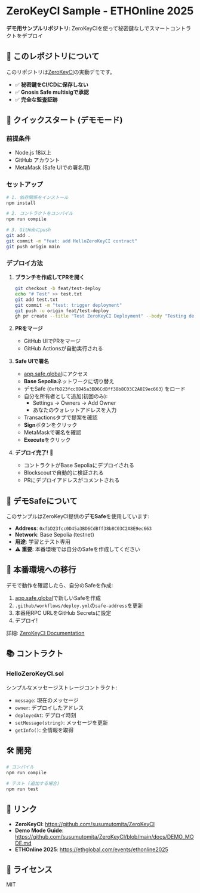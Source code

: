 # ZeroKeyCI Sample - ETHOnline 2025

**デモ用サンプルリポジトリ**: ZeroKeyCIを使って秘密鍵なしでスマートコントラクトをデプロイ

## 🎯 このレポジトリについて

このリポジトリは[ZeroKeyCI](https://github.com/susumutomita/ZeroKeyCI)の実動デモです。

- ✅ **秘密鍵をCI/CDに保存しない**
- ✅ **Gnosis Safe multisigで承認**
- ✅ **完全な監査証跡**

## 🚀 クイックスタート (デモモード)

### 前提条件

- Node.js 18以上
- GitHub アカウント
- MetaMask (Safe UIでの署名用)

### セットアップ

```bash
# 1. 依存関係をインストール
npm install

# 2. コントラクトをコンパイル
npm run compile

# 3. GitHubにpush
git add .
git commit -m "feat: add HelloZeroKeyCI contract"
git push origin main
```

### デプロイ方法

1. **ブランチを作成してPRを開く**
   ```bash
   git checkout -b feat/test-deploy
   echo "# Test" >> test.txt
   git add test.txt
   git commit -m "test: trigger deployment"
   git push -u origin feat/test-deploy
   gh pr create --title "Test ZeroKeyCI Deployment" --body "Testing deployment"
   ```

2. **PRをマージ**
   - GitHub UIでPRをマージ
   - GitHub Actionsが自動実行される

3. **Safe UIで署名**
   - [app.safe.global](https://app.safe.global)にアクセス
   - **Base Sepolia**ネットワークに切り替え
   - デモSafe (`0xfbD23fcc0D45a3BD6CdBff38b8C03C2A8E9ec663`) をロード
   - 自分を所有者として追加(初回のみ):
     - Settings → Owners → Add Owner
     - あなたのウォレットアドレスを入力
   - Transactionsタブで提案を確認
   - **Sign**ボタンをクリック
   - MetaMaskで署名を確認
   - **Execute**をクリック

4. **デプロイ完了!** 🎉
   - コントラクトがBase Sepoliaにデプロイされる
   - Blockscoutで自動的に検証される
   - PRにデプロイアドレスがコメントされる

## 📝 デモSafeについて

このサンプルはZeroKeyCI提供の**デモSafe**を使用しています:

- **Address**: `0xfbD23fcc0D45a3BD6CdBff38b8C03C2A8E9ec663`
- **Network**: Base Sepolia (testnet)
- **用途**: 学習とテスト専用
- **⚠️ 重要**: 本番環境では自分のSafeを作成してください

## 🔄 本番環境への移行

デモで動作を確認したら、自分のSafeを作成:

1. [app.safe.global](https://app.safe.global)で新しいSafeを作成
2. `.github/workflows/deploy.yml`の`safe-address`を更新
3. 本番用RPC URLをGitHub Secretsに設定
4. デプロイ!

詳細: [ZeroKeyCI Documentation](https://github.com/susumutomita/ZeroKeyCI/blob/main/docs/DEMO_MODE.md)

## 📚 コントラクト

### HelloZeroKeyCI.sol

シンプルなメッセージストレージコントラクト:

- `message`: 現在のメッセージ
- `owner`: デプロイしたアドレス
- `deployedAt`: デプロイ時刻
- `setMessage(string)`: メッセージを更新
- `getInfo()`: 全情報を取得

## 🛠 開発

```bash
# コンパイル
npm run compile

# テスト (追加する場合)
npm run test
```

## 🔗 リンク

- **ZeroKeyCI**: https://github.com/susumutomita/ZeroKeyCI
- **Demo Mode Guide**: https://github.com/susumutomita/ZeroKeyCI/blob/main/docs/DEMO_MODE.md
- **ETHOnline 2025**: https://ethglobal.com/events/ethonline2025

## 📜 ライセンス

MIT
